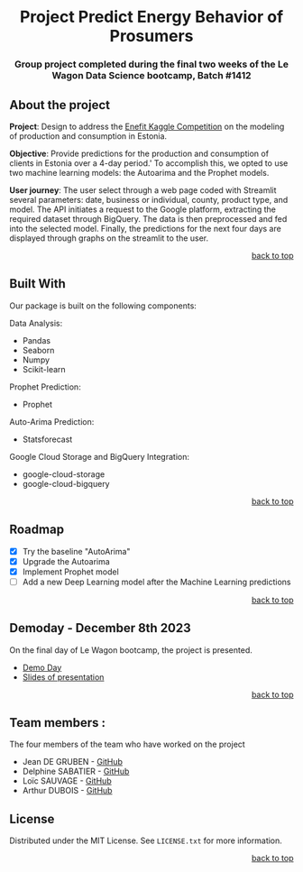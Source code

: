 <a name="readme-top"></a>

<!-- PROJECT LOGO -->
<br />
<div align="center">

<h1 align="center"> Project Predict Energy Behavior of Prosumers  </h1>
<h3 align="center"> Group project completed during the final two weeks of the Le Wagon Data Science bootcamp, Batch #1412 </h3>
</div>

<!-- ABOUT THE PROJECT -->
## About the project

<b>Project</b>: Design to address the [Enefit Kaggle Competition](https://www.kaggle.com/competitions/predict-energy-behavior-of-prosumers) on the modeling of production and consumption in Estonia. 

<b>Objective</b>: Provide predictions for the production and consumption of clients in Estonia over a 4-day period.' To accomplish this, we opted to use two machine learning models: the Autoarima and the Prophet models.

<b>User journey</b>: The user select through a web page coded with Streamlit several parameters: date, business or individual, county, product type, and model. 
The API initiates a request to the Google platform, extracting the required dataset through BigQuery. The data is then preprocessed and fed into the selected model. 
Finally, the predictions for the next four days are displayed through graphs on the streamlit to the user.

<p align="right"><a href="#readme-top">back to top</a></p>

## Built With

Our package is built on the following components:

Data Analysis:
- Pandas
- Seaborn
- Numpy
- Scikit-learn

Prophet Prediction:
- Prophet

Auto-Arima Prediction:
- Statsforecast

Google Cloud Storage and BigQuery Integration:
- google-cloud-storage
- google-cloud-bigquery
  
<p align="right"><a href="#readme-top">back to top</a></p>

<!-- ROADMAP -->
## Roadmap

- [x] Try the baseline "AutoArima"
- [x] Upgrade the Autoarima
- [x] Implement Prophet model
- [ ] Add a new Deep Learning model after the Machine Learning predictions
<p align="right"><a href="#readme-top">back to top</a></p>

<!-- DEMO -->
## Demoday - December 8th 2023

On the final day of Le Wagon bootcamp, the project is presented. 

- [Demo Day](https://drive.google.com/file/d/1c_RxfPp4NmLZI67AzPfI7oamB_BI5sNJ/view?usp=drive_link)
- [Slides of presentation](https://pitch.com/v/AI-Energy-Model-Pitch---ENEFIT-Estonia-zq9kd2/85ed3743-082e-408f-a478-1d8c33c14433)

<p align="right"><a href="#readme-top">back to top</a></p>

<!-- CONTRIBUTING -->
## Team members :

The four members of the team who have worked on the project
- Jean DE GRUBEN - [GitHub](https://github.com/jdgruben)
- Delphine SABATIER - [GitHub](https://github.com/DelphineSabatier)
- Loïc SAUVAGE - [GitHub](https://github.com/LoloLeCode/LoloLeCode)
- Arthur DUBOIS - [GitHub](https://github.com/Zebho)

<!-- LICENSE -->
## License

Distributed under the MIT License.
See `LICENSE.txt` for more information.

<p align="right"><a href="#readme-top">back to top</a></p>

